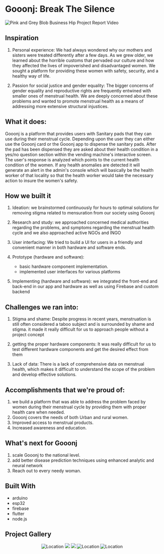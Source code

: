 # Gooonj: Break The Silence
![Pink and Grey Blob Business Hip Project Report Video](https://user-images.githubusercontent.com/97554714/218268248-cfa2dcf2-2fbb-4ea9-8097-55a9edc4ffce.png)
## Inspiration
1. Personal experience:
We had always wondered why our mothers and sisters were treated differently after a few days. As we grew older, we learned about the horrible customs that pervaded our culture and how they affected the lives of impoverished and disadvantaged women. We sought a platform for providing these women with safety, security, and a healthy way of life.

2. Passion for social justice and gender equality: The bigger concerns of gender equality and reproductive rights are frequently entwined with smaller ones of menstrual health. We are deeply concerned about these problems and wanted to promote menstrual health as a means of addressing more extensive structural injustices.
## What it does:
Gooonj is a platform that provides users with Sanitary pads that they can use during their menstrual cycle. Depending upon the user they can either use the Gooonj card or the Gooonj app to dispense the sanitary pads. After the pad has been dispensed they are asked about their health condition in a yes/no question section within the vending machine's interactive screen. The user's response is analyzed which points to the current health condition of the women. If any health anomalies are detected it will generate an alert in the admin's console which will basically be the health worker of that locality so that the health worker would take the necessary action to insure the women's safety.

##  How we built it
1. Ideation:
we brainstormed continuously for hours to optimal solutions for removing stigma related to mensuration from our society using Gooonj
2. Research and study:
we approached concerned medical authorities regarding the problems, and symptoms regarding the menstrual health cycle and we also approached active NGOs and INGO

3. User interfacing:
We tried to build a UI for users in a friendly and convenient manner in both hardware and software ends.

4. Prototype (hardware and software):
    - basic hardware component implementation. 
    - implemented user interfaces for various platforms

5. Implementing (hardware and software):
we integrated the front-end and back-end in our app and hardware as well as using Firebase and custom backend
## Challenges we ran into:
1. Stigma and shame:
Despite progress in recent years, menstruation is still often considered a taboo subject and is surrounded by shame and stigma. it made it really difficult for us to approach people without a project concept

2. getting the proper hardware components:
It was really difficult for us to test different hardware components and get the desired effect from them
3. Lack of data:
    There is a lack of comprehensive data on menstrual health, 
    which makes it difficult to understand the scope of the problem 
    and develop effective solutions. 
## Accomplishments that we're proud of:
1) we build a platform that was able to address the problem faced by women during their menstrual cycle by providing them with proper health care when needed.
2) Gooonj covers the needs of both Urban and rural women.
3) Improved access to menstrual products. 
4) Increased awareness and education.
## What's next for Gooonj
1) scale Gooonj to the national level.
2) add better disease prediction techniques using enhanced analytic and neural network
3) Reach out to every needy woman.
## Built With
- arduino
- esp32
- firebase
- flutter
- node.js
## Project Gallery
<div align = "center">
<img alt="Location" src = "https://user-images.githubusercontent.com/97554714/218268310-eab48d84-439f-408d-9c6e-709c57e385b4.png">
<img src ="https://user-images.githubusercontent.com/97554714/218268325-356c15a0-f92f-4392-b073-abf2fbf19ffb.png">
<img src = "https://user-images.githubusercontent.com/97554714/218268334-6f9cefab-580b-499a-8fe3-82e7d1e5a514.png">
<img  alt="Location" src = "https://user-images.githubusercontent.com/97554714/218268596-f6cb4abc-f3b6-4411-b28b-0e3a609642c0.png">
<img  align="centre" alt="Location" src = "https://user-images.githubusercontent.com/97554714/218268605-3499baf2-fedd-4ef2-977d-99811364d784.png">
</div>
